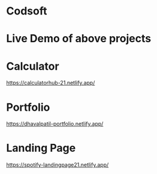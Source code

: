 # Codsoft

# Live Demo of above projects
# Calculator
https://calculatorhub-21.netlify.app/

# Portfolio
https://dhavalpatil-portfolio.netlify.app/

# Landing Page
https://spotify-landingpage21.netlify.app/
